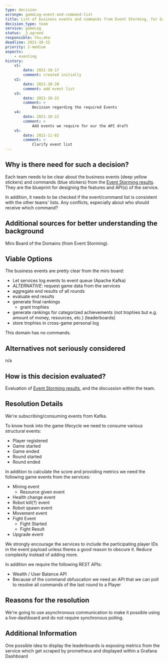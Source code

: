 ```yaml
---
type: decision
acronym: gameLog-event-and-command-list
title: List of business events and commands from Event Storming, for GameLog service
decision_type: team
service: gameLog
status: _3_agreed
responsible: thu;aha
deadline: 2021-10-22
priority: 2-medium
aspects: 
    - eventing
history:
    v1:
        date: 2021-10-17
        comment: created initially
    v2:
        date: 2021-10-20
        comment: add event list
    v3:
        date: 2021-10-22
        comment: >
            Decision regarding the required Events
    v4:
        date: 2021-10-22
        comment: >
            Add events we require for our the API draft
    v5:
        date: 2021-11-02
        comment: >
            Clarify event list
---
```


## Why is there need for such a decision?

Each team needs to be clear about the business events (deep yellow stickers) and commands (blue stickers)
from the [Event Storming results](https://miro.com/app/board/o9J_lsQV7ZA=/). They are the blueprint for 
designing the features and API(s) of the service.

In addition, it needs to be checked if the event/command list is consistent with the other teams' lists.
Any conflicts, especially about who should receive which command?

## Additional sources for better understanding the background

Miro Board of the Domains (from Event Storming).

## Viable Options

The business events are pretty clear from the miro board:
- Let services log events to event queue (Apache Kafka)
- *ALTERNATIVE*: request game data from the services
- aggregate end results of all rounds
- evaluate end results
- generate final rankings
  - grant trophies
- generate rankings for categorized achievements (not trophies but e.g. amount of money, resources, etc.) (leaderboards)
- store trophies in cross-game personal log

This domain has no commands.

## Alternatives not seriously considered

n/a

## How is this decision evaluated?

Evaluation of [Event Storming results](https://miro.com/app/board/o9J_lsQV7ZA=/), and the discussion within the team.
 
## Resolution Details

We're subscribing/consuming events from Kafka. 

To know hook into the game lifecycle we need to consume various structural events:

- Player registered
- Game started 
- Game ended
- Round started
- Round ended

In addition to calculate the score and providing metrics we need the following game events from the services: 

- Mining event
    - Resource given event 
- Health change event
- Robot kill(?) event
- Robot spawn event
- Movement event
- Fight Event 
    - Fight Started
    - Fight Result
- Upgrade event

We strongly encourage the services to include the participating player IDs in the event payload unless theres a good reason to obscure it. Reduce complexity instead of adding more.

In addition we require the following REST APIs: 
- Wealth / User Balance API 
- Because of the command obfuscation we need an API that we can poll to resolve all commands of the last round to a Player

## Reasons for the resolution

We're going to use asynchronous communication to make it possible using a live-dashboard and do not require synchronous polling.

## Additional Information

One possible idea to display the leaderboards is exposing metrics from the service which get scraped by prometheus and displayed within a Grafana Dashboard   